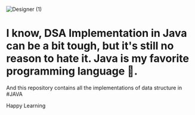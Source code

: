 ![Designer (1)](https://github.com/tanujav988/DSA-Implementation-Java/assets/73555975/cf15f087-d9e9-4dde-9f8a-7a8ac97e0d2e)

# I know, DSA Implementation in Java can be a bit tough, but it's still no reason to hate it. Java is my favorite programming language 💖.
And this repository contains all the implementations of data structure in #JAVA

Happy Learning
